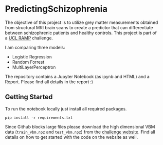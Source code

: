 # PredictingSchizophrenia
The objective of this project is to utilize grey matter measurements obtained from structural MRI brain scans to create a predictor that can differentiate between schizophrenic patients and healthy controls. This project is part of a [UCL RAMP](https://ramp.studio/problems/brain_anatomy_schizophrenia) challenge. 

I am comparing three models: 
- Logistic Regression
- Random Forrest
- MultiLayerPerceptron

The repository contains a Jupyter Notebook (as ipynb and HTML) and a Report. Please find all details in the report :)

## Getting Started

To run the notebook locally just install all required packages.

`pip install -r requirements.txt`

Since Github blocks large files please download the high dimensional VBM data (`train_vbm.npz` and `test_vbm.npz`) from the [challenge website](https://ramp.studio/problems/brain_anatomy_schizophrenia). Find all details on how to get started with the code on the website as well.
